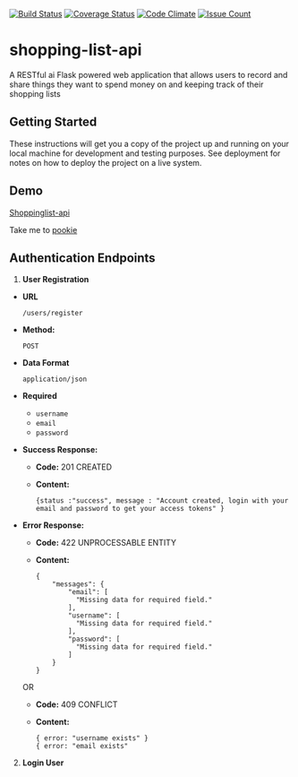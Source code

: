 [![Build Status](https://travis-ci.org/gr1d99/shopping-list-api.svg?branch=challenge-3)](https://travis-ci.org/gr1d99/shopping-list-api)  [![Coverage Status](https://coveralls.io/repos/github/gr1d99/shopping-list-api/badge.svg?branch=challenge-3)](https://coveralls.io/github/gr1d99/shopping-list-api?branch=challenge-3)  [![Code Climate](https://codeclimate.com/github/gr1d99/shopping-list-api/badges/gpa.svg)](https://codeclimate.com/github/gr1d99/shopping-list-api) [![Issue Count](https://codeclimate.com/github/gr1d99/shopping-list-api/badges/issue_count.svg)](https://codeclimate.com/shopping-list-api) 

# shopping-list-api
A RESTful ai Flask powered web application that allows users to record and share things they want to spend money on and keeping track of their shopping lists 

## Getting Started
These instructions will get you a copy of the project up and running on your local machine for development and testing purposes. 
See deployment for notes on how to deploy the project on a live system.

## Demo
[Shoppinglist-api](https://shoppinglistapiapp.herokuapp.com)


Take me to [pookie](#pookie)



## Authentication Endpoints

1. **User Registration**

 * **URL**

   `/users/register`

 * **Method:**

   `POST`

 * **Data Format**

   `application/json`
  
 * **Required**

     * `username`
     * `email`
     * `password`
  

 * **Success Response:**

   * **Code:** 201 CREATED
   * **Content:** 
  
         {status :"success", message : "Account created, login with your email and password to get your access tokens" }
 
 * **Error Response:**
  
   * **Code:** 422 UNPROCESSABLE ENTITY
   * **Content:** 
       
         {
             "messages": {
                 "email": [
                   "Missing data for required field."
                 ],
                 "username": [
                   "Missing data for required field."
                 ],
                 "password": [
                   "Missing data for required field."
                 ]
             }
         }
        
        
   OR
    
   * **Code:** 409 CONFLICT
   * **Content:** 
                 
         { error: "username exists" }
         { error: "email exists" 
 
 2. **Login User**
    
